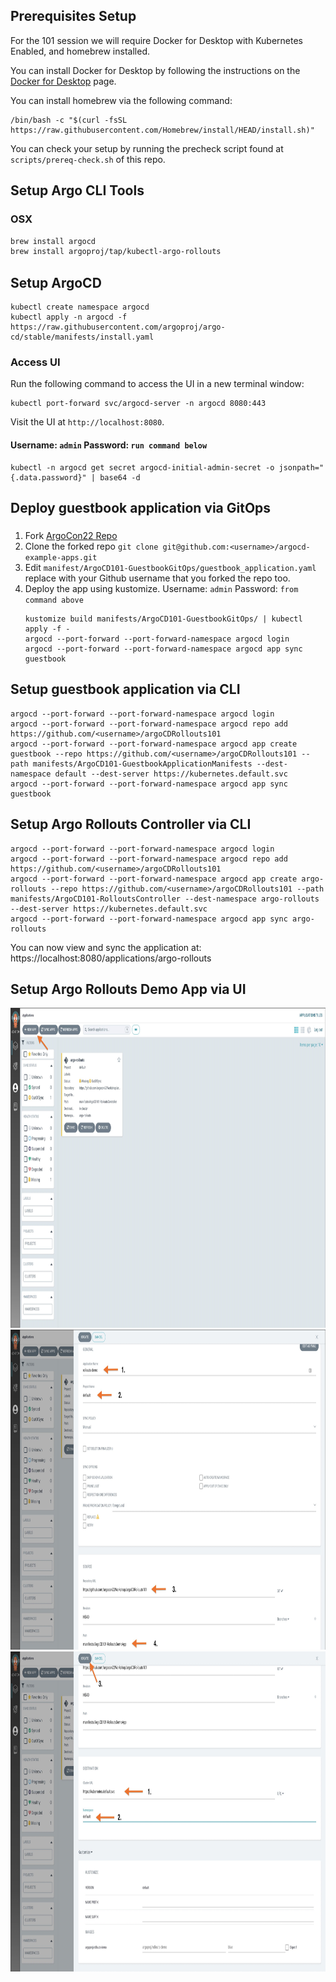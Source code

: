 ## Prerequisites Setup

For the 101 session we will require Docker for Desktop with Kubernetes Enabled, and homebrew installed.

You can install Docker for Desktop by following the instructions on the [Docker for Desktop](https://docs.docker.com/get-started/#download-and-install-docker) page.

You can install homebrew via the following command:

```
/bin/bash -c "$(curl -fsSL https://raw.githubusercontent.com/Homebrew/install/HEAD/install.sh)"
```

You can check your setup by running the precheck script found at `scripts/prereq-check.sh` of this repo.

## Setup Argo CLI Tools

### OSX
```bash
brew install argocd
brew install argoproj/tap/kubectl-argo-rollouts
```

## Setup ArgoCD
```
kubectl create namespace argocd
kubectl apply -n argocd -f https://raw.githubusercontent.com/argoproj/argo-cd/stable/manifests/install.yaml
```

### Access UI
Run the following command to access the UI in a new terminal window:

```
kubectl port-forward svc/argocd-server -n argocd 8080:443
```
Visit the UI at `http://localhost:8080`.

#### Username: `admin` Password: `run command below`
```
kubectl -n argocd get secret argocd-initial-admin-secret -o jsonpath="{.data.password}" | base64 -d
```

## Deploy guestbook application via GitOps
 ###
 1. Fork [ArgoCon22 Repo]( https://github.com/argocon22Workshop/argoCDRollouts101 )
 1. Clone the forked repo `git clone git@github.com:<username>/argocd-example-apps.git`
 1. Edit `manifest/ArgoCD101-GuestbookGitOps/guestbook_application.yaml` replace <username> with your Github username that you forked the repo too.
 1. Deploy the app using kustomize. Username: `admin` Password: `from command above`
    ```
    kustomize build manifests/ArgoCD101-GuestbookGitOps/ | kubectl apply -f -
    argocd --port-forward --port-forward-namespace argocd login
    argocd --port-forward --port-forward-namespace argocd app sync guestbook
    ```

## Setup guestbook application via CLI
```
argocd --port-forward --port-forward-namespace argocd login
argocd --port-forward --port-forward-namespace argocd repo add https://github.com/<username>/argoCDRollouts101
argocd --port-forward --port-forward-namespace argocd app create guestbook --repo https://github.com/<username>/argoCDRollouts101 --path manifests/ArgoCD101-GuestbookApplicationManifests --dest-namespace default --dest-server https://kubernetes.default.svc
argocd --port-forward --port-forward-namespace argocd app sync guestbook
```



## Setup Argo Rollouts Controller via CLI
```
argocd --port-forward --port-forward-namespace argocd login
argocd --port-forward --port-forward-namespace argocd repo add https://github.com/<username>/argoCDRollouts101
argocd --port-forward --port-forward-namespace argocd app create argo-rollouts --repo https://github.com/<username>/argoCDRollouts101 --path manifests/ArgoCD101-RolloutsController --dest-namespace argo-rollouts --dest-server https://kubernetes.default.svc
argocd --port-forward --port-forward-namespace argocd app sync argo-rollouts
```

You can now view and sync the application at: https://localhost:8080/applications/argo-rollouts

## Setup Argo Rollouts Demo App via UI
<img src="../assets/mainscreen.jpg"  width="1024" height="512">
<img src="../assets/createapp-1.jpg"  width="1024" height="512">
<img src="../assets/createapp-2.jpg"  width="1024" height="512">
